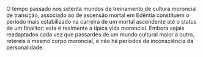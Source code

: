 ﻿O tempo passado nos setenta mundos de treinamento de cultura moroncial de transição, associado ao de ascensão mortal em Edêntia constituem o período mais estabilizado na carreira de um mortal ascendente até o status de um finalitor; esta é realmente a típica vida moroncial. Embora sejais readaptados cada vez que passardes de um mundo cultural maior a outro, retereis o mesmo corpo moroncial, e não há períodos de inconsciência da personalidade.